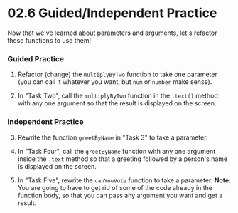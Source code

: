 # 02.6 Guided/Independent Practice


Now that we've learned about parameters and arguments, let's refactor these functions to use them! 
### Guided Practice

1. Refactor (change) the `multiplyByTwo` function to take one parameter (you can call it whatever you want, but `num` or `number` make sense).

2. In "Task Two", call the `multiplyByTwo` function in the `.text()` method with any one argument so that the result is displayed on the screen.

### Independent Practice 

3. Rewrite the function `greetByName` in "Task 3" to take a parameter. 

4. In "Task Four", call the `greetByName` function with any one argument inside the `.text` method so that a greeting followed by a person's name is displayed on the screen.

5. In "Task Five", rewrite the `canYouVote` function to take a parameter. **Note:** You are going to have to get rid of some of the code already in the function body, so that you can pass any argument you want and get a result.